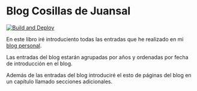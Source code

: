 # Blog Cosillas de Juansal

[![Build and Deploy](https://github.com/juaalta/Honkit_Blog_Cosillas_Juansal/actions/workflows/deploy.yml/badge.svg)](https://github.com/juaalta/Honkit_Blog_Cosillas_Juansal/actions/workflows/deploy.yml)

En este libro iré introduciento todas las entradas que he realizado en mi [blog personal](http://blog.juansal.com).

Las entradas del blog estarán agrupadas por años y ordenadas por fecha de introducción en el blog.

Además de las entradas del blog introduciré el esto de páginas del blog en un capítulo llamado secciones adicionales.


